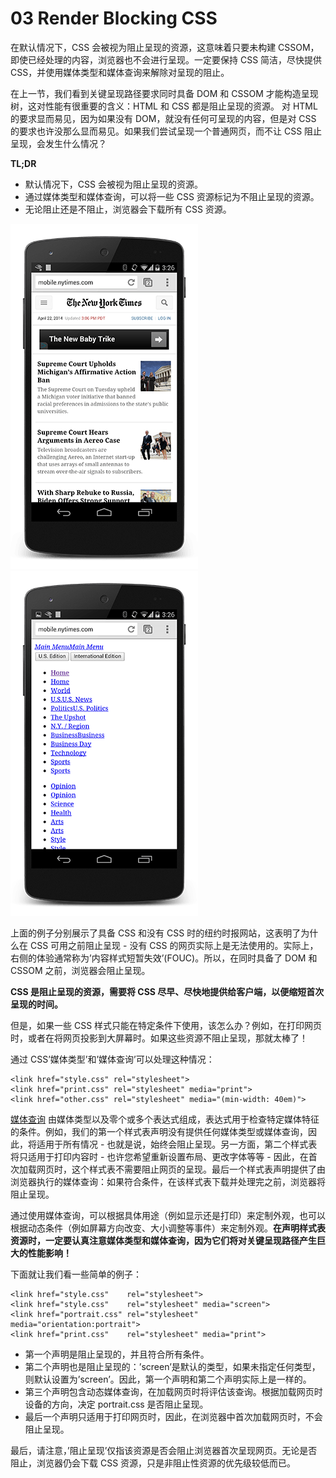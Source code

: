 # 03 Render Blocking CSS

在默认情况下，CSS 会被视为阻止呈现的资源，这意味着只要未构建 CSSOM，即使已经处理的内容，浏览器也不会进行呈现。一定要保持 CSS 简洁，尽快提供 CSS，并使用媒体类型和媒体查询来解除对呈现的阻止。

在上一节，我们看到关键呈现路径要求同时具备 DOM 和 CSSOM 才能构造呈现树，这对性能有很重要的含义：HTML 和 CSS 都是阻止呈现的资源。 对 HTML 的要求显而易见，因为如果没有 DOM，就没有任何可呈现的内容，但是对 CSS 的要求也许没那么显而易见。如果我们尝试呈现一个普通网页，而不让 CSS 阻止呈现，会发生什么情况？

**TL;DR**

- 默认情况下，CSS 会被视为阻止呈现的资源。
- 通过媒体类型和媒体查询，可以将一些 CSS 资源标记为不阻止呈现的资源。
- 无论阻止还是不阻止，浏览器会下载所有 CSS 资源。

![NYTimes with CSS](images/nytimes-css-device.png)
![NYTimes without CSS](images/nytimes-nocss-device.png)

上面的例子分别展示了具备 CSS 和没有 CSS 时的纽约时报网站，这表明了为什么在 CSS 可用之前阻止呈现 - 没有 CSS 的网页实际上是无法使用的。实际上，右侧的体验通常称为’内容样式短暂失效’(FOUC)。所以，在同时具备了 DOM 和 CSSOM 之前，浏览器会阻止呈现。

**CSS 是阻止呈现的资源，需要将 CSS 尽早、尽快地提供给客户端，以便缩短首次呈现的时间。**

但是，如果一些 CSS 样式只能在特定条件下使用，该怎么办？例如，在打印网页时，或者在将网页投影到大屏幕时。如果这些资源不阻止呈现，那就太棒了！

通过 CSS’媒体类型’和’媒体查询’可以处理这种情况：

    <link href="style.css" rel="stylesheet">
    <link href="print.css" rel="stylesheet" media="print">
    <link href="other.css" rel="stylesheet" media="(min-width: 40em)">

[媒体查询](https://developers.google.com/web/fundamentals/layouts/rwd-fundamentals/use-media-queries.html) 由媒体类型以及零个或多个表达式组成，表达式用于检查特定媒体特征的条件。例如，我们的第一个样式表声明没有提供任何媒体类型或媒体查询，因此，将适用于所有情况 - 也就是说，始终会阻止呈现。另一方面，第二个样式表将只适用于打印内容时 - 也许您希望重新设置布局、更改字体等等 - 因此，在首次加载网页时，这个样式表不需要阻止网页的呈现。最后一个样式表声明提供了由浏览器执行的媒体查询：如果符合条件，在该样式表下载并处理完之前，浏览器将阻止呈现。

通过使用媒体查询，可以根据具体用途（例如显示还是打印）来定制外观，也可以根据动态条件（例如屏幕方向改变、大小调整等事件）来定制外观。**在声明样式表资源时，一定要认真注意媒体类型和媒体查询，因为它们将对关键呈现路径产生巨大的性能影响！**

下面就让我们看一些简单的例子：

    <link href="style.css"    rel="stylesheet">
    <link href="style.css"    rel="stylesheet" media="screen">
    <link href="portrait.css" rel="stylesheet" media="orientation:portrait">
    <link href="print.css"    rel="stylesheet" media="print">

- 第一个声明是阻止呈现的，并且符合所有条件。
- 第二个声明也是阻止呈现的：’screen’是默认的类型，如果未指定任何类型，则默认设置为’screen’。因此，第一个声明和第二个声明实际上是一样的。
- 第三个声明包含动态媒体查询，在加载网页时将评估该查询。根据加载网页时设备的方向，决定 portrait.css 是否阻止呈现。
- 最后一个声明只适用于打印网页时，因此，在浏览器中首次加载网页时，不会阻止呈现。

最后，请注意，’阻止呈现’仅指该资源是否会阻止浏览器首次呈现网页。无论是否阻止，浏览器仍会下载 CSS 资源，只是非阻止性资源的优先级较低而已。
